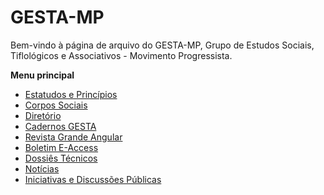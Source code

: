 # GESTA-MP

Bem-vindo à página de arquivo do GESTA-MP, Grupo de Estudos Sociais, Tiflológicos e Associativos - Movimento Progressista.

**Menu principal**

- [Estatudos e Princípios](docs.md)
- [Corpos Sociais](orgaos.htm)
- [Diretório](sites.htm)
- [Cadernos GESTA](gesta01/indice.htm)
- [Revista Grande Angular](grandeangular.htm)
- [Boletim E-Access](eaccess/index.htm)
- [Dossiês Técnicos](tecnicos.htm)
- [Notícias](noticias.htm)
- [Iniciativas e Discussões Públicas](tecnicos.htm#iniciativas)
